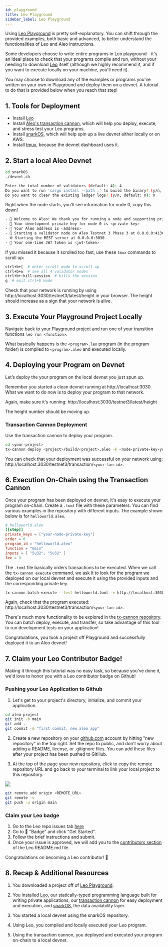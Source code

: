 ```yaml
---
id: playground
title: Leo Playground
sidebar_label: Leo Playground
---
```


Using [Leo Playground](https://play.leo-lang.org/) is pretty self-explanatory. You can shift through the provided examples, both basic and advanced, to better understand the functionalities of Leo and Aleo instructions.

Some developers choose to write entire programs in Leo playground - it's an ideal place to check that your programs compile and run, without your needing to download [Leo](https://developer.aleo.org/leo/installation) itself (although we highly recommend it, and if you want to execute locally on your machine, you'll need it).

You may choose to download any of the examples or programs you've written on your own in Playground and deploy them on a devnet. A tutorial to do that is provided below when you reach that step!

## 1. Tools for Deployment

<!-- markdown-link-check-disable -->
- Install [Leo](https://developer.aleo.org/leo/installation)
- Install [Aleo's transaction cannon](https://github.com/AleoHQ/tx-cannon), which will help you deploy, execute, and stress test your Leo programs.
- Install [snarkOS](https://github.com/AleoHQ/snarkOS), which will help spin up a live devnet either locally or on AWS.
- Install [tmux](https://formulae.brew.sh/formula/tmux), because the devnet dashboard uses it. 
<!-- markdown-link-check-enable -->

## 2. Start a local Aleo Devnet

```bash
cd snarkOS
./devnet.sh

Enter the total number of validators (default: 4): 4
Do you want to run 'cargo install --path .' to build the binary? (y/n, default: y): n
Do you want to clear the existing ledger logs? (y/n, default: n): n
```

Right when the node starts, you'll see information for node 0, copy this down! 

```bash
- 👋 Welcome to Aleo! We thank you for running a node and supporting privacy.
- 🔑 Your development private key for node 0 is <private key>
- 🪪 Your Aleo address is <address>
- 🧭 Starting a validator node on Aleo Testnet 3 Phase 3 at 0.0.0.0:4130
- 🌐 Starting the REST server at 0.0.0.0:3030
- 🔑 Your one-time JWT token is <jwt-token>
```

If you missed it because it scrolled too fast, use these `tmux` commands to scroll up:

```bash
ctrl+b+[  # enter scroll mode to scroll up
ctrl+b+w  # see all 4 validator nodes
ctrl+b+:kill-session  # kills the session
q  # exit ctrl+b mode
```

<!-- markdown-link-check-disable -->
Check that your network is running by using http://localhost:3030/testnet3/latest/height in your browser. The height should increase as a sign that your network is alive.
<!-- markdown-link-check-enable -->

## 3. Execute Your Playground Project Locally

Navigate back to your Playground project and run one of your transition functions `leo run <function>`.

What basically happens is the `<program>.leo` program (in the program folder) is compiled to `<program>.aleo` and executed locally.

## 4. Deploying your Program on Devnet

Let’s deploy the your program on the local devnet you just spun up.

<!-- markdown-link-check-disable -->
Remember you started a clean devnet running at http://localhost:3030. What we want to do now is to deploy your program to that network.

Again, make sure it's running: http://localhost:3030/testnet3/latest/height

The height number should be moving up.
<!-- markdown-link-check-enable -->

### Transaction Cannon Deployment

<!-- markdown-link-check-disable -->
Use the transaction cannon to deploy your program.

```bash
cd <your-project>
tx-cannon deploy <project>/build/<project>.aleo -k <node-private-key-you-jotted-down-earlier> --fee 3 -e http://localhost:3030
```

You can check that your deployment was successful on your network using: http://localhost:3030/testnet3/transaction/`<your-txn-id>`.
<!-- markdown-link-check-enable -->

## 6. Execution On-Chain using the Transaction Cannon 

Once your program has been deployed on devnet, it's easy to execute your program on-chain. Create a `.toml` file with these parameters. You can find various examples in the repository with different inputs. The example shown below is for `helloworld.aleo`.

```toml
# helloworld.aleo
[[step]]
private_keys = ["your-node-private-key"]
order = 0
program_id = "helloworld.aleo"
function = "main"
inputs = [ "5u32", "5u32" ]
fee = 3
```

The `.toml` file basically orders transactions to be executed. When we call the `tx-cannon execute` command, we ask it to look for the program we deployed on our local devnet and execute it using the provided inputs and the corresponding private key. 

<!-- markdown-link-check-disable -->
```bash
tx-cannon batch-execute --test helloworld.toml -e http://localhost:3030
```

Again, check that the program executed: http://localhost:3030/testnet3/transaction/`<your-txn-id>`.

There's much more functionality to be explored in the [tx-cannon repository](https://github.com/AleoHQ/tx-cannon). You can batch deploy, execute, and transfer, so take advantage of this tool to run development tests on your application!
<!-- markdown-link-check-enable-->

Congratulations, you took a project off Playground and successfully deployed it to an Aleo devnet!

## 7. Claim your Leo Contributor Badge!

Making it through this tutorial was no easy task, so because you've done it, we'd love to honor you with a Leo contributor badge on Github!

### Pushing your Leo Application to Github

1. Let's get to your project's directory, initialize, and commit your application.

```bash
cd aleo-project
git init -b main
git add .
git commit -m "first commit, new aleo app"
```

2. Create a new repository on your [github.com](https://github.com/new) account by hitting "new repository" in the top right. Set the repo to public, and don't worry about adding a README, license, or .gitignore files. You can add these files after your project has been pushed to GitHub. 

3. At the top of the page your new repository, click to copy the remote repository URL and go back to your terminal to link your local project to this repository.

![ ](https://docs.github.com/assets/cb-48149/mw-1440/images/help/repository/copy-remote-repository-url-quick-setup.webp)

```bash
git remote add origin <REMOTE_URL>
git remote -v
git push -u origin main
```

### Claim your Leo badge
1. Go to the Leo repo issues tab [here](https://github.com/AleoHQ/leo/issues/new/choose)
2. Go to 🥇 "Badge" and click "Get Started".
3. Follow the brief instructions and submit.
4. Once your issue is approved, we will add you to the [contributors section](https://github.com/AleoHQ/leo#%EF%B8%8F-contributors) of the Leo README.md file.

Congratulations on becoming a Leo contributor! 🎉

## 8. Recap & Additional Resources

1. You downloaded a project off of [Leo Playground](https://play.leo-lang.org/).

<!-- markdown-link-check-disable -->
2. You installed [Leo](https://developer.aleo.org/leo/), our statically-typed programming language built for writing private applications, our [transaction cannon](https://github.com/AleoHQ/tx-cannon) for easy deployment and execution, and [snarkOS](https://github.com/AleoHQ/snarkOS), the data availability layer.
<!-- markdown-link-check-enable -->

3. You started a local devnet using the snarkOS repository.

4. Using Leo, you compiled and locally executed your Leo program.

5. Using the transaction cannon, you deployed and executed your program on-chain to a local devnet. 